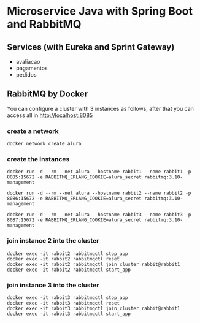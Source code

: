 # Microservice Java with Spring Boot and RabbitMQ

## Services (with Eureka and Sprint Gateway)
- avaliacao
- pagamentos
- pedidos

## RabbitMQ by Docker

You can configure a cluster with 3 instances as follows, 
after that you can access all in [http://localhost:8085](http://localhost:8085)

### create a network
```
docker network create alura
```

### create the instances
```
docker run -d --rm --net alura --hostname rabbit1 --name rabbit1 -p 8085:15672 -e RABBITMQ_ERLANG_COOKIE=alura_secret rabbitmq:3.10-management
```
```
docker run -d --rm --net alura --hostname rabbit2 --name rabbit2 -p 8086:15672 -e RABBITMQ_ERLANG_COOKIE=alura_secret rabbitmq:3.10-management
```
```
docker run -d --rm --net alura --hostname rabbit3 --name rabbit3 -p 8087:15672 -e RABBITMQ_ERLANG_COOKIE=alura_secret rabbitmq:3.10-management
```

### join instance 2 into the cluster
```
docker exec -it rabbit2 rabbitmqctl stop_app
docker exec -it rabbit2 rabbitmqctl reset
docker exec -it rabbit2 rabbitmqctl join_cluster rabbit@rabbit1
docker exec -it rabbit2 rabbitmqctl start_app
```

### join instance 3 into the cluster
```
docker exec -it rabbit3 rabbitmqctl stop_app
docker exec -it rabbit3 rabbitmqctl reset
docker exec -it rabbit3 rabbitmqctl join_cluster rabbit@rabbit1
docker exec -it rabbit3 rabbitmqctl start_app
```

